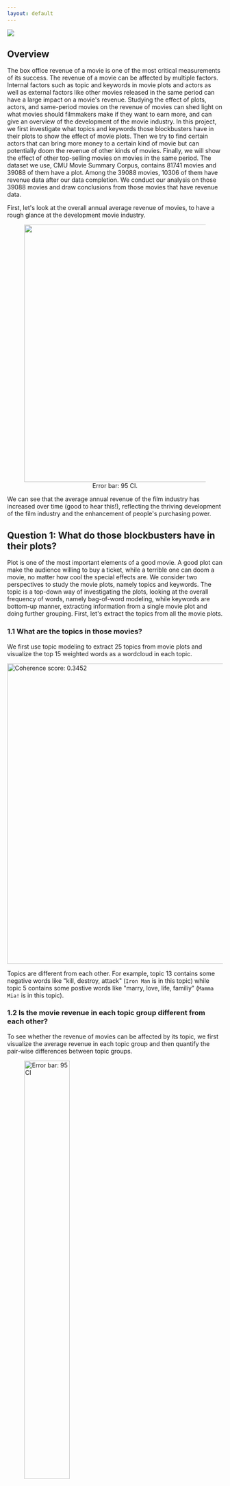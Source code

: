 ```yaml
---
layout: default
---
```

<img src="./images/movie_poster.jpg">

## Overview

The box office revenue of a movie is one of the most critical measurements of its success. The revenue of a movie can be affected by multiple factors.  Internal factors such as topic and keywords in movie plots and actors as well as external factors like other movies released in the same period can have a large impact on a movie's revenue. Studying the effect of plots, actors, and same-period movies on the revenue of movies can shed light on what movies should filmmakers make if they want to earn more, and can give an overview of the development of the movie industry. In this project, we first investigate what topics and keywords those blockbusters have in their plots to show the effect of movie plots. Then we try to find certain actors that can bring more money to a certain kind of movie but can potentially doom the revenue of other kinds of movies. Finally, we will show the effect of other top-selling movies on movies in the same period. The dataset we use, CMU Movie Summary Corpus, contains 81741 movies and 39088 of them have a plot. Among the 39088 movies, 10306 of them have revenue data after our data completion. We conduct our analysis on those 39088 movies and draw conclusions from those movies that have revenue data.

First, let's look at the overall annual average revenue of movies, to have a rough glance at the development movie industry.

<figure>
  <center>
    <img src="./images/Overall_average.png" width="600" height="600" style="vertical-align:middle">
    <figcaption>Error bar: 95 CI.</figcaption>
  </center>
</figure>

We can see that the average annual revenue of the film industry has increased over time (good to hear this!), reflecting the thriving development of the film industry and the enhancement of people's purchasing power.


## Question 1: What do those blockbusters have in their plots?

Plot is one of the most important elements of a good movie. A good plot can make the audience willing to buy a ticket, while a terrible one can doom a movie, no matter how cool the special effects are. We consider two perspectives to study the movie plots, namely topics and keywords. The topic is a top-down way of investigating the plots, looking at the overall frequency of words, namely bag-of-word modeling, while keywords are bottom-up manner, extracting information from a single movie plot and doing further grouping. First, let's extract the topics from all the movie plots. 

### 1.1 What are the topics in those movies?

We first use topic modeling to extract 25 topics from movie plots and visualize the top 15 weighted words as a wordcloud in each topic. 

<img src="./images/topic_vis.png" alt="Coherence score: 0.3452" width="700" height="700" style="vertical-align:middle">

Topics are different from each other. For example, topic 13 contains some negative words like "kill, destroy, attack" (`Iron Man` is in this topic) while topic 5 contains some postive words like "marry, love, life, familiy" (`Mamma Mia!` is in this topic). 

### 1.2 Is the movie revenue in each topic group different from each other?

To see whether the revenue of movies can be affected by its topic, we first visualize the average revenue in each topic group and then quantify the pair-wise differences between topic groups. 

<figure>
  <img src="./images/topic_revenue_average.png" alt="Error bar: 95 CI" style="width:50%">
  <figcaption>Error bar: 95 CI.</figcaption>
  <img src="./images/heatmap_topic_id.png" alt="All differences are significant (p<0.05)" style="width:50%">
  <figcaption>All differences are significant (p &lt; 0.05).</figcaption>
</figure>

Topics 4, 13 and 18 stand out on this figure and topics 13 & 18 have more compact CIs than topic 4. Looking at topics 13 and 18, they are all about "kill, fight, attack, destroy, escape", and all of them are events that we rarely encounter in our daily life. We assume that people are willing to buy tickets for those kinds of movies because 1) Routine life sometimes is boring and people needs some excitement, and 2) The development of special effects creation in cinemagraphs make the expressiveness of those kinds of movies increase a lot while barely changing the movies with topics 15, 1, which are narrative movies about "interview" (topic 15) or "story" (topic 1). The two reasons can also explain why the aforementioned two topics, 15 & 1, have bad sales in average. 

***Those blockbusters typically contain "kill, fight, attack, destroy, escape" in their topics!***

### 1.3 What are the keywords in the plot of each movie?

While topics provide a top-down view of all movie plots, it remains unclear whether we can group movie plots in a bottom-up manner, namely first looking at the important information in each movie plot and then trying to identify patterns in the collected important information. First, we define the **important information** in movie plots as **keywords**. We use KeyBERT to extract all unigram, bigram, and trigram keywords in each movie plot and turn each token in the extracted keywords into a pre-trained word vector. The sum of all keyword vectors then represents all the important information we summarize from a movie plot. We define the sum of all keyword vectors of a movie as **KeySum**. We then use K-Means to cluster those KeySum into 17 clusters. Visualization of 10 of 17 KeySum clusters (to avoid clutter) is given below (reduce dimensionality to 2 for visualization using t-SNE). 



<video width="320" height="240" controls>
  <source src="./images/topic.mp4" type="video/mp4">
</video>

<video width="320" height="240" controls>
  <source src="./images/keyword.mp4" type="video/mp4">
</video>


